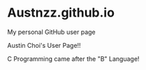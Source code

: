 # Austnzz.github.io
My personal GitHub user page

Austin Choi's User Page!!

C Programming came after the "B" Language!
